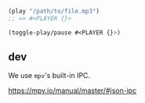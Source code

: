 

```lisp
(play "/path/to/file.mp3")
;; => #<PLAYER {}>

(toggle-play/pause #<PLAYER {}>)
```


## dev

We use `mpv`'s built-in IPC.

https://mpv.io/manual/master/#json-ipc

